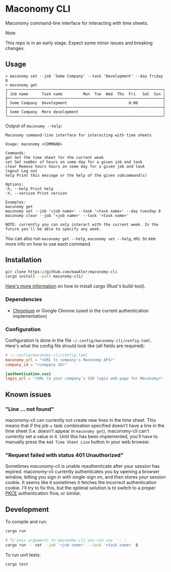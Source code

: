 # Maconomy CLI

Maconomy command-line interface for interacting with time sheets.

> [!NOTE]
> This repo is in an early stage. Expect some minor issues and breaking changes.

## Usage

```
> maconomy set --job 'Some Company' --task 'Development' --day friday 8
> maconomy get
╭────────────────────────────────────────────────────────────────────╮
│ Job name      Task name         Mon  Tue  Wed  Thu  Fri   Sat  Sun │
├────────────────────────────────────────────────────────────────────┤
│ Some Company  Development                           8:00           │
├────────────────────────────────────────────────────────────────────┤
│ Some Company  More development                                     │
╰────────────────────────────────────────────────────────────────────╯
```

Output of `maconomy --help`:

```
Maconomy command-line interface for interacting with time sheets

Usage: maconomy <COMMAND>

Commands:
get Get the time sheet for the current week
set Set number of hours on some day for a given job and task
clear Remove hours hours on some day for a given job and task
logout Log out
help Print this message or the help of the given subcommand(s)

Options:
-h, --help Print help
-V, --version Print version

Examples:
maconomy get
maconomy set --job '<job name>' --task '<task name>' --day tuesday 8
maconomy clear --job '<job name>' --task '<task name>'

NOTE: currently you can only interact with the current week. In the future you'll be able to specify any week.
```

You can also run `maconomy get --help`, `maconomy set --help`, etc. to see more info on how to use each command.

## Installation

```sh
git clone https://github.com/mawkler/maconomy-cli
cargo install --path maconomy-cli/
```

[Here's more information](https://doc.rust-lang.org/cargo/getting-started/installation.html) on how to install cargo (Rust's build-tool).

### Dependencies

- [Chromium](https://chromium.woolyss.com/download/) or Google Chrome (used in the current authentication implementation)

### Configuration

Configuration is done in the file `~/.config/maconomy-cli/config.toml`. Here's what the config file should look like (all fields are required):

```toml
# ~/.config/maconomy-cli/config.toml
maconomy_url = "<URL to company's Maconomy API>"
company_id = "<company ID>"

[authentication.sso]
login_url = "<URL to your company's SSO login web page for Maconomy>"
```

## Known issues

### "Line ... not found"

maconomy-cli can currently not create new lines in the time sheet. This means that if the job + task combination specified doesn't have a line in the time sheet (I.e. doesn't appear in `maconomy get`), maconomy-cli can't currently set a value in it. Until this has been implemented, you'll have to manually press the `Add Time Sheet Line` button in your web browser.

### "Request failed with status 401 Unauthorized"

Sometimes maconomy-cli is unable reauthenticate after your session has expired. maconomy-cli currently authenticates you by opening a browser window, letting you sign in with single-sign on, and then stores your session cookie. It seems like it sometimes it fetches the incorrect authentication cookie. I'll try to fix this, but the optimal solution is to switch to a proper [PKCE](https://auth0.com/docs/get-started/authentication-and-authorization-flow/authorization-code-flow-with-pkce) authentication flow, or similar.

## Development

To compile and run:

```sh
cargo run

# To pass arguments to maconomy-cli you can use `--`:
cargo run -- set --job '<job name>' --task '<task name>' 8
```

To run unit tests:

```sh
cargo test
```
